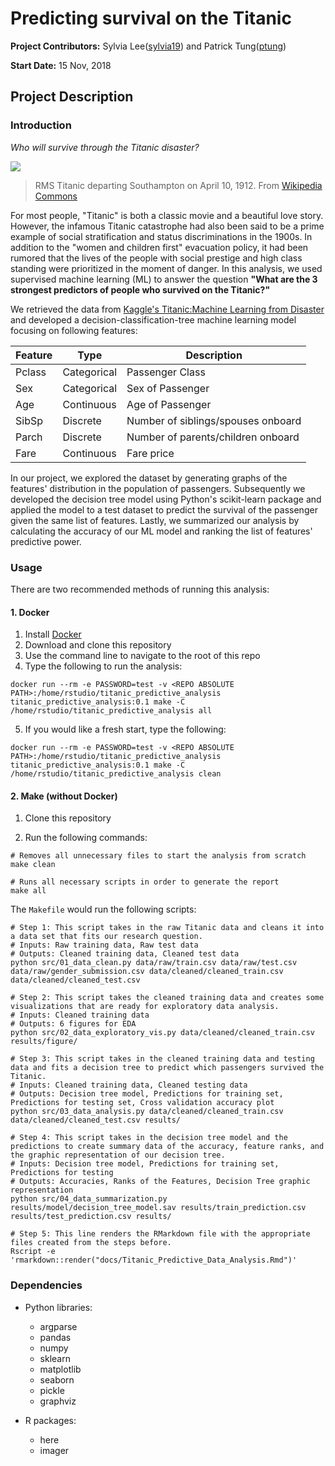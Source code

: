# Predicting survival on the Titanic

**Project Contributors:** Sylvia Lee([sylvia19](https://github.ubc.ca/MDS-2018-19/DSCI_522_proposal_sylvia19/blob/master/README.md)) and Patrick Tung([ptung](https://github.ubc.ca/mds-2018-19/DSCI_522_proposal_ptung))

**Start Date:** 15 Nov, 2018

## Project Description

### Introduction

*Who will survive through the Titanic disaster?*

![](https://upload.wikimedia.org/wikipedia/commons/thumb/f/fd/RMS_Titanic_3.jpg/1200px-RMS_Titanic_3.jpg)

> RMS Titanic departing Southampton on April 10, 1912. From [Wikipedia Commons](https://en.wikipedia.org/wiki/File:RMS_Titanic_3.jpg)

For most people, "Titanic" is both a classic movie and a beautiful love story. However, the infamous Titanic catastrophe had also been said to be a prime example of social stratification and status discriminations in the 1900s. In addition to the "women and children first" evacuation policy, it had been rumored that the lives of the people with social prestige and high class standing were prioritized in the moment of danger. In this analysis, we used supervised machine learning (ML) to answer the question **"What are the 3 strongest predictors of people who survived on the Titanic?"**

We retrieved the data from [Kaggle's Titanic:Machine Learning from Disaster](https://www.kaggle.com/c/titanic) and developed a decision-classification-tree machine learning model focusing on following features:

| Feature | Type | Description |
| --- | --- | --- |
| Pclass | Categorical | Passenger Class |
| Sex | Categorical | Sex of Passenger |
| Age | Continuous | Age of Passenger |
| SibSp | Discrete | Number of siblings/spouses onboard |
| Parch | Discrete | Number of parents/children onboard |
| Fare | Continuous | Fare price |

In our project, we explored the dataset by generating graphs of the features' distribution in the population of passengers. Subsequently we developed the decision tree model using Python's scikit-learn package and applied the model to a test dataset to predict the survival of the passenger given the same list of features. Lastly, we summarized our analysis by calculating the accuracy of our ML model and ranking the list of features' predictive power.


### Usage

There are two recommended methods of running this analysis:

#### 1. Docker

1. Install [Docker](https://www.docker.com/get-started)
2. Download and clone this repository
3. Use the command line to navigate to the root of this repo
4. Type the following to run the analysis:

```
docker run --rm -e PASSWORD=test -v <REPO ABSOLUTE PATH>:/home/rstudio/titanic_predictive_analysis titanic_predictive_analysis:0.1 make -C /home/rstudio/titanic_predictive_analysis all
```

5. If you would like a fresh start, type the following:

```
docker run --rm -e PASSWORD=test -v <REPO ABSOLUTE PATH>:/home/rstudio/titanic_predictive_analysis titanic_predictive_analysis:0.1 make -C /home/rstudio/titanic_predictive_analysis clean
```


#### 2. Make (without Docker)

1. Clone this repository

2. Run the following commands:

```
# Removes all unnecessary files to start the analysis from scratch
make clean

# Runs all necessary scripts in order to generate the report
make all
```

The `Makefile` would run the following scripts:
```
# Step 1: This script takes in the raw Titanic data and cleans it into a data set that fits our research question.
# Inputs: Raw training data, Raw test data
# Outputs: Cleaned training data, Cleaned test data
python src/01_data_clean.py data/raw/train.csv data/raw/test.csv data/raw/gender_submission.csv data/cleaned/cleaned_train.csv data/cleaned/cleaned_test.csv

# Step 2: This script takes the cleaned training data and creates some visualizations that are ready for exploratory data analysis.
# Inputs: Cleaned training data
# Outputs: 6 figures for EDA
python src/02_data_exploratory_vis.py data/cleaned/cleaned_train.csv results/figure/

# Step 3: This script takes in the cleaned training data and testing data and fits a decision tree to predict which passengers survived the Titanic.
# Inputs: Cleaned training data, Cleaned testing data
# Outputs: Decision tree model, Predictions for training set, Predictions for testing set, Cross validation accuracy plot
python src/03_data_analysis.py data/cleaned/cleaned_train.csv data/cleaned/cleaned_test.csv results/

# Step 4: This script takes in the decision tree model and the predictions to create summary data of the accuracy, feature ranks, and the graphic representation of our decision tree.
# Inputs: Decision tree model, Predictions for training set, Predictions for testing
# Outputs: Accuracies, Ranks of the Features, Decision Tree graphic representation
python src/04_data_summarization.py results/model/decision_tree_model.sav results/train_prediction.csv results/test_prediction.csv results/

# Step 5: This line renders the RMarkdown file with the appropriate files created from the steps before.
Rscript -e 'rmarkdown::render("docs/Titanic_Predictive_Data_Analysis.Rmd")'
```

### Dependencies

+ Python libraries:
    + argparse
    + pandas
    + numpy
    + sklearn
    + matplotlib
    + seaborn
    + pickle
    + graphviz


+ R packages:
    + here
    + imager
